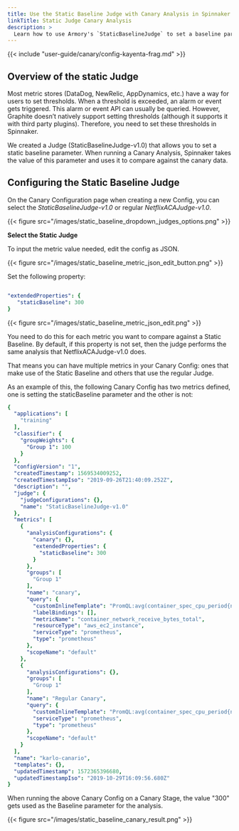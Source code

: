 ```yaml
---
title: Use the Static Baseline Judge with Canary Analysis in Spinnaker
linkTitle: Static Judge Canary Analysis
description: >
  Learn how to use Armory's `StaticBaselineJudge` to set a baseline parameter that Spinnaker uses during canary analysis.
---
```


{{< include "user-guide/canary/config-kayenta-frag.md" >}}

## Overview of the static Judge

Most metric stores (DataDog, NewRelic, AppDynamics, etc.) have a way for users to set thresholds. When a threshold is exceeded, an alarm or event gets triggered. This alarm or event API can usually be queried. However, Graphite doesn’t natively support setting thresholds (although it supports it with third party plugins). Therefore, you need to set these thresholds in Spinnaker.

We created a Judge (StaticBaselineJudge-v1.0) that allows you to set a static baseline parameter. When running a Canary Analysis, Spinnaker takes the value of this parameter and uses it to compare against the canary data.

## Configuring the Static Baseline Judge

On the Canary Configuration page when creating a new Config, you can select the *StaticBaselineJudge-v1.0* or regular *NetflixACAJudge-v1.0*.

{{< figure src="/images/static_baseline_dropdown_judges_options.png" >}}

**Select the Static Judge**

To input the metric value needed, edit the config as JSON.

{{< figure src="/images/static_baseline_metric_json_edit_button.png" >}}

Set the following property:

```yaml

"extendedProperties": {
   "staticBaseline": 300
}

```

{{< figure src="/images/static_baseline_metric_json_edit.png" >}}

You need to do this for each metric you want to compare against a Static Baseline.
By default, if this property is not set, then the judge performs the same analysis that NetflixACAJudge-v1.0 does.

That means you can have multiple metrics in your Canary Config: ones that make use of the Static Baseline and others that use the regular Judge.

As an example of this, the following Canary Config has two metrics defined, one is setting the staticBaseline parameter and the other is not:

```yaml
{
  "applications": [
    "training"
  ],
  "classifier": {
    "groupWeights": {
      "Group 1": 100
    }
  },
  "configVersion": "1",
  "createdTimestamp": 1569534009252,
  "createdTimestampIso": "2019-09-26T21:40:09.252Z",
  "description": "",
  "judge": {
    "judgeConfigurations": {},
    "name": "StaticBaselineJudge-v1.0"
  },
  "metrics": [
    {
      "analysisConfigurations": {
        "canary": {},
        "extendedProperties": {
          "staticBaseline": 300
        }
      },
      "groups": [
        "Group 1"
      ],
      "name": "canary",
      "query": {
        "customInlineTemplate": "PromQL:avg(container_spec_cpu_period{namespace=\"${location}\"})",
        "labelBindings": [],
        "metricName": "container_network_receive_bytes_total",
        "resourceType": "aws_ec2_instance",
        "serviceType": "prometheus",
        "type": "prometheus"
      },
      "scopeName": "default"
    },
    {
      "analysisConfigurations": {},
      "groups": [
        "Group 1"
      ],
      "name": "Regular Canary",
      "query": {
        "customInlineTemplate": "PromQL:avg(container_spec_cpu_period{namespace=\"${location}\"})",
        "serviceType": "prometheus",
        "type": "prometheus"
      },
      "scopeName": "default"
    }
  ],
  "name": "karlo-canario",
  "templates": {},
  "updatedTimestamp": 1572365396680,
  "updatedTimestampIso": "2019-10-29T16:09:56.680Z"
}
```

When running the above Canary Config on a Canary Stage, the value "300" gets used as the Baseline parameter for the analysis.

{{< figure src="/images/static_baseline_canary_result.png" >}}
